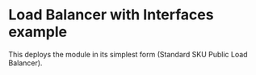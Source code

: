 # Load Balancer with Interfaces example

This deploys the module in its simplest form (Standard SKU Public Load Balancer).
